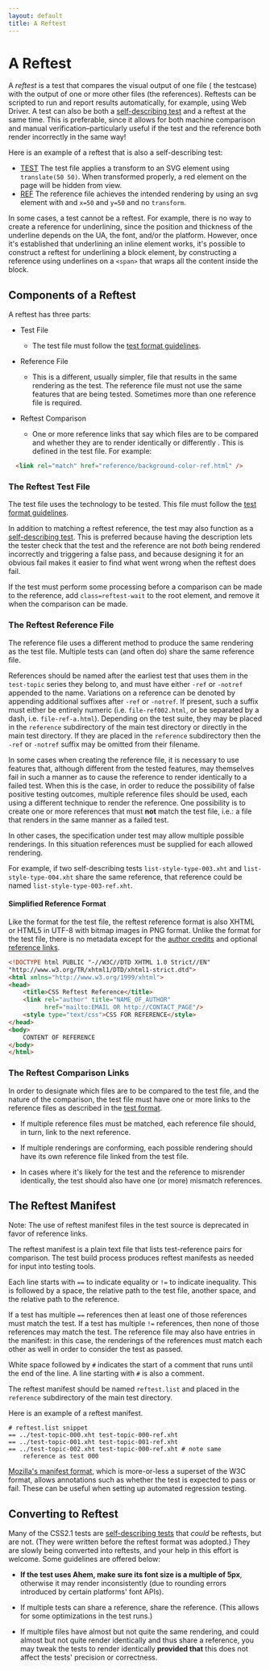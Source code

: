```yaml
---
layout: default
title: A Reftest
---
```


# A Reftest

A _reftest_ is a test that compares the visual output of one file (
the testcase) with the output of one or more other files (the 
references). Reftests can be scripted to run and report results 
automatically, for example, using Web Driver. A test can also be 
both a [self-describing test][1] and a reftest at the same time. 
This is preferable, since it allows for both machine comparison and 
manual verification–particularly useful if the test and the 
reference both render incorrectly in the same way!

Here is an example of a reftest that is also a self-describing test:

* [TEST][2]
     The test file applies a transform to an SVG element using `
     translate(50 50)`. When transformed properly, a red element on 
     the page will be hidden from view.
* [REF][3]
     The reference file achieves the intended rendering by using an 
     svg element with and `x=50` and `y=50` and no `transform`.

In some cases, a test cannot be a reftest. For example, there is no 
way to create a reference for underlining, since the position and 
thickness of the underline depends on the UA, the font, and/or the 
platform. However, once it's established that underlining an inline 
element works, it's possible to
construct a reftest for underlining a block element, by constructing 
a reference using underlines on a `<span>` that wraps all the 
content inside the block.

## Components of a Reftest

A reftest has three parts:

* Test File
    * The test file must follow the [test format guidelines][4].

* Reference File
    * This is a different, usually simpler, file that results in the 
      same rendering as the test. The reference file must not use 
      the same features that are being tested. Sometimes more than 
      one reference file is required.

* Reftest Comparison
   * One or more reference links that say which files are to be 
   compared and whether they are to render identically or differently
   . This is defined in the test file. For example:

``` html 
  <link rel="match" href="reference/background-color-ref.html" />
```

### The Reftest Test File

The test file uses the technology to be tested. This file must
follow the [test format guidelines][4].

In addition to matching a reftest reference, the test may also 
function as a [self-describing test][1]. This is preferred because 
having the description lets the tester check that the test and the 
reference are not _both_ being rendered incorrectly and triggering a 
false pass, and because designing it for an obvious fail makes it 
easier to find what went wrong when the reftest does fail.

If the test must perform some processing before a comparison can be 
made to the reference, add `class=reftest-wait` to the root element, 
and remove it when the comparison can be made.

### The Reftest Reference File

The reference file uses a different method to produce the same 
rendering as the test file. Multiple tests can (and often do) share 
the same reference file.

References should be named after the earliest test that uses them in 
the `test-topic` series they belong to, and must have either `-ref` 
or `-notref` appended to the name. Variations on a reference can be 
denoted by appending additional suffixes after `-ref` or `-notref`. 
If present, such a suffix must either be entirely numeric (i.e. 
`file-ref002.html`, or be separated by a dash, i.e. 
`file-ref-a.html`). Depending on the test suite, they may be 
placed in the `reference` subdirectory of the main test directory or 
directly in the main test directory. If they are placed in the 
`reference` subdirectory then the `-ref` or `-notref` suffix may be 
omitted from their filename.

In some cases when creating the reference file, it is necessary to 
use features that, although different from the tested features, may 
themselves fail in such a manner as to cause the reference to render 
identically to a failed test. When this is the case, in order to 
reduce the possibility of false positive testing outcomes, multiple 
reference files should be used, each using a different technique to 
render the reference. One possibility is to create one or more 
references that must **not** match the test file, i.e.:
a file that renders in the same manner as a failed test.

In other cases, the specification under test may allow multiple 
possible renderings. In this situation references must be supplied 
for each allowed rendering.

For example, if two self-describing tests 
`list-style-type-003.xht` and `list-style-type-004.xht` share 
the same reference, that reference could be named 
`list-style-type-003-ref.xht`.

#### Simplified Reference Format

Like the format for the test file, the reftest reference format is 
also XHTML or HTML5 in UTF-8 with bitmap images in PNG format. 
Unlike the format for the test file, there is no metadata except for 
the [author credits][5] and optional [reference links][6].

``` html
<!DOCTYPE html PUBLIC "-//W3C//DTD XHTML 1.0 Strict//EN"
"http://www.w3.org/TR/xhtml1/DTD/xhtml1-strict.dtd">
<html xmlns="http://www.w3.org/1999/xhtml">
<head>
    <title>CSS Reftest Reference</title>
    <link rel="author" title="NAME_OF_AUTHOR"
          href="mailto:EMAIL OR http://CONTACT_PAGE"/>
    <style type="text/css">CSS FOR REFERENCE</style>
</head>
<body>
    CONTENT OF REFERENCE
</body>
</html>
```


### The Reftest Comparison Links

In order to designate which files are to be compared to the test 
file, and the nature of the comparison, the test file must have one
or more links to the reference files as described in the 
[test format][4].

  * If multiple reference files must be matched, each reference file 
    should, in turn, link to the next reference.

  * If multiple renderings are conforming, each possible rendering 
    should have its own reference file linked from the test file.

  * In cases where it's likely for the test and the reference to 
    misrender identically, the test should also have one (or more) 
    mismatch references.

## The Reftest Manifest

Note: The use of reftest manifest files in the test source  is 
      deprecated in favor of reference links.

The reftest manifest is a plain text file that lists test-reference 
pairs for comparison. The test build process produces reftest 
manifests as needed for input into testing tools.

Each line starts with `==` to indicate equality or `!=` to 
indicate inequality. This is followed by a space, the relative path 
to the test file, another space, and the relative path to the 
reference.

If a test has multiple `==` references then at least one of 
those references must match the test. If a test has multiple 
`!=` references, then none of those references may match the 
test. The reference file may also have entries in the manifest: in 
this case, the renderings of the references must match each other as 
well in order to consider the test as passed.

White space followed by `#` indicates the start of a comment that 
runs until the end of the line. A line starting with `#` is also 
a comment.

The reftest manifest should be named `reftest.list` and placed in the
`reference` subdirectory of the main test directory.

Here is an example of a reftest manifest.

    # reftest.list snippet
    == ../test-topic-000.xht test-topic-000-ref.xht
    == ../test-topic-001.xht test-topic-001-ref.xht
    == ../test-topic-002.xht test-topic-000-ref.xht # note same 
        reference as test 000

[Mozilla's manifest format][8], which is more-or-less a superset of 
the W3C format, allows annotations such as whether the test is 
expected to pass or fail. These can be useful when setting up 
automated regression testing.

## Converting to Reftest

Many of the CSS2.1 tests are [self-describing tests][1] that _could_ 
be reftests, but are not. (They were written before the reftest 
format was adopted.) They are slowly being converted into reftests, 
and your help in this effort is welcome. Some guidelines are offered 
below:

  * **If the test uses Ahem, make sure its font size is a multiple 
      of 5px**, otherwise it may render inconsistently (due to 
      rounding errors introduced by certain platforms' font APIs).

  * If multiple tests can share a reference, share the reference. 
    (This allows for some optimizations in the test runs.)

  * If multiple files have almost but not quite the same rendering, 
    and could almost but not quite render identically and thus share 
    a reference, you may tweak the tests to render identically 
    **provided that** this does not affect the tests' precision or 
    correctness.


[1]: ./selftest.html
[2]: http://test.csswg.org/source/contributors/adobe/submitted/svg-transform/translate/svg-translate-001.html
[3]: http://test.csswg.org/source/contributors/adobe/submitted/svg-transform/translate/reference/svg-translate-ref.html
[4]: ./test-format-guidelines.html
[5]: ./test-format-guidelines.html#credits
[6]: ./test-format-guidelines.html#reference-links
[8]: http://mxr.mozilla.org/mozilla-central/source/layout/tools/reftest/README.txt

